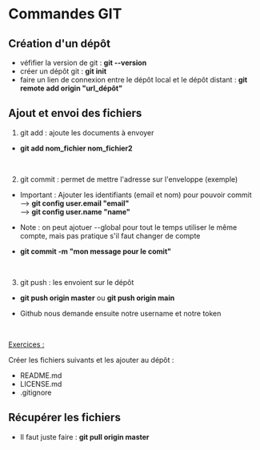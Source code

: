 # Commandes GIT

## Création d'un dépôt

- véfifier la version de git : **git --version**
- créer un dépôt git : **git init**
- faire un lien de connexion entre le dépôt local et le dépôt distant : **git remote add origin "url_dépôt"**

## Ajout et envoi des fichiers

1) git add : ajoute les documents à envoyer

- **git add nom_fichier nom_fichier2**

<br>

2) git commit : permet de mettre l'adresse sur l'enveloppe (exemple)

- Important : Ajouter les identifiants (email et nom) pour pouvoir commit<br>
--> **git config user.email "email"**<br>
--> **git config user.name "name"**

- Note : on peut ajotuer --global pour tout le temps utiliser le même compte, mais pas pratique s'il faut changer de compte

- **git commit -m "mon message pour le comit"**

<br>

3) git push : les envoient sur le dépôt

- **git push origin master** ou **git push origin main**


- Github nous demande ensuite notre username et notre token

<br>

<ins>Exercices :

Créer les fichiers suivants et les ajouter au dépôt :

- README.md
- LICENSE.md
- .gitignore


## Récupérer les fichiers

- Il faut juste faire : **git pull origin master**
